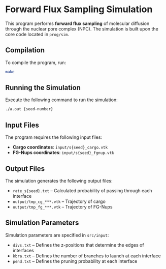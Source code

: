 # **Forward Flux Sampling Simulation**  

This program performs **forward flux sampling** of molecular diffusion through the nuclear pore complex (NPC). The simulation is built upon the core code located in `prog/sim`.  

## **Compilation**  
To compile the program, run:  
```bash
make
```

## **Running the Simulation**  
Execute the following command to run the simulation:  
```bash
./a.out {seed-number}
```

## **Input Files**  
The program requires the following input files:  
- **Cargo coordinates**: `input/s{seed}_cargo.vtk`  
- **FG-Nups coordinates**: `input/s{seed}_fgnup.vtk`  

## **Output Files**  
The simulation generates the following output files:  
- `rate_s{seed}.txt` – Calculated probability of passing through each interface  
- `output/tmp_cg_***.vtk` – Trajectory of cargo  
- `output/tmp_fg_***.vtk` – Trajectory of FG-Nups  

## **Simulation Parameters**  
Simulation parameters are specified in `src/input`:  
- `divs.txt` – Defines the z-positions that determine the edges of interfaces  
- `kbra.txt` – Defines the number of branches to launch at each interface  
- `pend.txt` – Defines the pruning probability at each interface  
